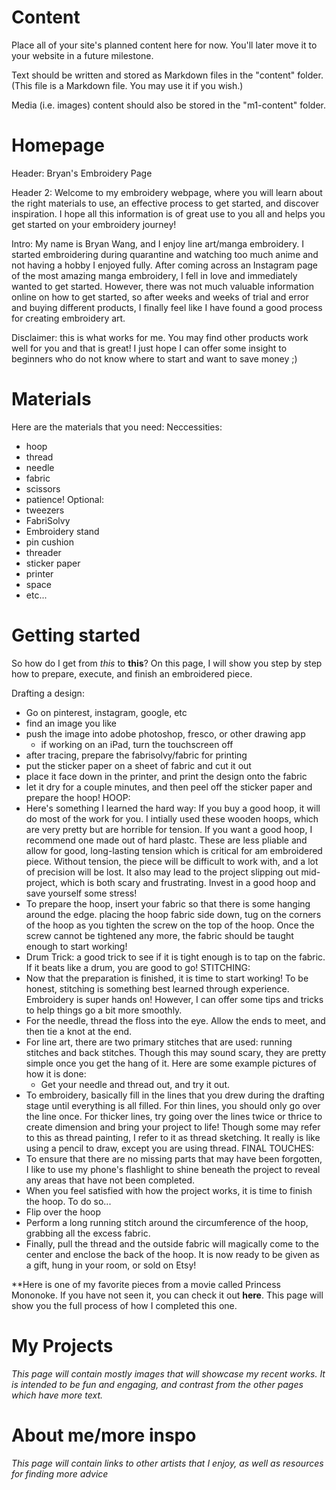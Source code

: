 # Content

Place all of your site's planned content here for now. You'll later move it to your website in a future milestone.

Text should be written and stored as Markdown files in the "content" folder. (This file is a Markdown file. You may use it if you wish.)

Media (i.e. images) content should also be stored in the "m1-content" folder.

# Homepage

Header: Bryan's Embroidery Page

Header 2: Welcome to my embroidery webpage, where you will learn about the right materials to use, an effective process to get started, and discover inspiration. I hope all this information is of great use to you all and helps you get started on your embroidery journey!

Intro: My name is Bryan Wang, and I enjoy line art/manga embroidery. I started embroidering during quarantine and watching too much anime and not having a hobby I enjoyed fully. After coming across an Instagram page of the most amazing manga embroidery, I fell in love and immediately wanted to get started. However, there was not much valuable information online on how to get started, so after weeks and weeks of trial and error and buying different products, I finally feel like I have found a good process for creating embroidery art.

Disclaimer: this is what works for me. You may find other products work well for you and that is great! I just hope I can offer some insight to beginners who do not know where to start and want to save money ;)

# Materials

Here are the materials that you need:
Neccessities:
- hoop
- thread
- needle
- fabric
- scissors
- patience!
Optional:
- tweezers
- FabriSolvy
- Embroidery stand
- pin cushion
- threader
- sticker paper
- printer
- space
- etc...

# Getting started

So how do I get from *this* to **this**? On this page, I will show you step by step how to prepare, execute, and finish an embroidered piece.

Drafting a design:
- Go on pinterest, instagram, google, etc
- find an image you like
- push the image into adobe photoshop, fresco, or other drawing app
  - if working on an iPad, turn the touchscreen off
- after tracing, prepare the fabrisolvy/fabric for printing
- put the sticker paper on a sheet of fabric and cut it out
- place it face down in the printer, and print the design onto the fabric
- let it dry for a couple minutes, and then peel off the sticker paper and prepare the hoop!
HOOP:
- Here's something I learned the hard way: If you buy a good hoop, it will do most of the work for you. I intially used these wooden hoops, which are very pretty but are horrible for tension. If you want a good hoop, I recommend one made out of hard plastc. These are less pliable and allow for good, long-lasting tension which is critical for am embroidered piece. Without tension, the piece will be difficult to work with, and a lot of precision will be lost. It also may lead to the project slipping out mid-project, which is both scary and frustrating. Invest in a good hoop and save yourself some stress!
- To prepare the hoop, insert your fabric so that there is some hanging around the edge. placing the hoop fabric side down, tug on the corners of the hoop as you tighten the screw on the top of the hoop. Once the screw cannot be tightened any more, the fabric should be taught enough to start working!
- Drum Trick: a good trick to see if it is tight enough is to tap on the fabric. If it beats like a drum, you are good to go!
STITCHING:
- Now that the preparation is finished, it is time to start working! To be honest, stitching is something best learned through experience. Embroidery is super hands on! However, I can offer some tips and tricks to help things go a bit more smoothly.
- For the needle, thread the floss into the eye. Allow the ends to meet, and then tie a knot at the end.
- For line art, there are two primary stitches that are used: running stitches and back stitches. Though this may sound scary, they are pretty simple once you get the hang of it. Here are some example pictures of how it is done:
  - Get your needle and thread out, and try it out.
- To embroidery, basically fill in the lines that you drew during the drafting stage until everything is all filled. For thin lines, you should only go over the line once. For thicker lines, try going over the lines twice or thrice to create dimension and bring your project to life! Though some may refer to this as thread painting, I refer to it as thread sketching. It really is like using a pencil to draw, except you are using thread.
FINAL TOUCHES:
- To ensure that there are no missing parts that may have been forgotten, I like to use my phone's flashlight to shine beneath the project to reveal any areas that have not been completed.
- When you feel satisfied with how the project works, it is time to finish the hoop. To do so...
- Flip over the hoop
- Perform a long running stitch around the circumference of the hoop, grabbing all the excess fabric.
- Finally, pull the thread and the outside fabric will magically come to the center and enclose the back of the hoop. It is now ready to be given as a gift, hung in your room, or sold on Etsy!

**Here is one of my favorite pieces from a movie called Princess Mononoke. If you have not seen it, you can check it out **here**. This page will show you the full process of how I completed this one.

# My Projects
*This page will contain mostly images that will showcase my recent works. It is intended to be fun and engaging, and contrast from the other pages which have more text.*
# About me/more inspo
*This page will contain links to other artists that I enjoy, as well as resources for finding more advice*
